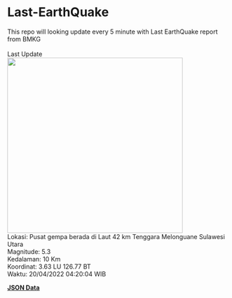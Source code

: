 # Last-EarthQuake
This repo will looking update every 5 minute with Last EarthQuake report from BMKG
<br>
<br>
Last Update
<br>
<img src="https://ews.bmkg.go.id/TEWS/data/20220420042004.mmi.jpg" width="400"/>
<br>
Lokasi: Pusat gempa berada di Laut 42 km Tenggara Melonguane Sulawesi Utara <br>
Magnitude: 5.3 <br>
Kedalaman: 10 Km <br>
Koordinat: 3.63 LU 126.77 BT <br>
Waktu: 20/04/2022 04:20:04 WIB <br>

<a href="./data/data.json">**JSON Data**</a>
